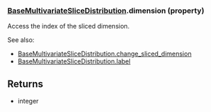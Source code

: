 ### [BaseMultivariateSliceDistribution](BaseMultivariateSliceDistribution.md).dimension (property)




Access the index of the sliced dimension.

See also:

* [BaseMultivariateSliceDistribution.change_sliced_dimension](BaseMultivariateSliceDistribution.change_sliced_dimension.md)
* [BaseMultivariateSliceDistribution.label](BaseMultivariateSliceDistribution.label.md)

Returns
---------
* integer


